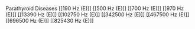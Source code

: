Parathyroid Diseases
[[190 Hz (E)]]
[[500 Hz (E)]]
[[700 Hz (E)]]
[[970 Hz (E)]]
[[13390 Hz (E)]]
[[102750 Hz (E)]]
[[342500 Hz (E)]]
[[467500 Hz (E)]]
[[696500 Hz (E)]]
[[825430 Hz (E)]]